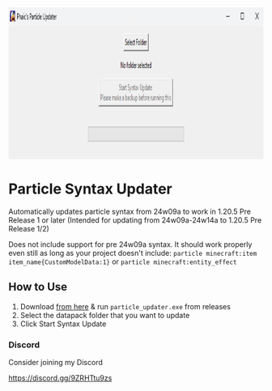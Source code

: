 <p align="center">
  <img width="1000" height="300" src="cover.png">
</p>

# Particle Syntax Updater
Automatically updates particle syntax from 24w09a to work in 1.20.5 Pre Release 1 or later (Intended for updating from 24w09a-24w14a to 1.20.5 Pre Release 1/2)

Does not include support for pre 24w09a syntax. It should work properly even still as long as your project doesn't include: `particle minecraft:item item_name{CustomModelData:1}` or `particle minecraft:entity_effect`

## How to Use
1. Download [from here](https://github.com/iphaic/particle_updater/releases) & run `particle_updater.exe` from releases
2. Select the datapack folder that you want to update
3. Click Start Syntax Update

### Discord
Consider joining my Discord

https://discord.gg/9ZRHTtu9zs
